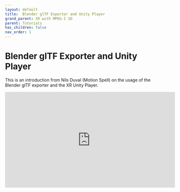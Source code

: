 ```yaml
---
layout: default
title:  Blender glTF Exporter and Unity Player
grand_parent: XR with MPEG-I SD
parent: Tutorials
has_children: false
nav_order: 1
---
```

# Blender glTF Exporter and Unity Player

This is an introduction from Nils Duval (Motion Spell) on the usage of the Blender glTF exporter and the XR Unity Player.

<iframe width="560" height="315" src="https://www.youtube.com/embed/bEMjw1YA78M?si=ZvxzyvkNX5FijnFR" title="YouTube video player" frameborder="0" allow="accelerometer; autoplay; clipboard-write; encrypted-media; gyroscope; picture-in-picture; web-share" referrerpolicy="strict-origin-when-cross-origin" allowfullscreen></iframe>
